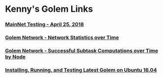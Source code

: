 # Kenny's Golem Links

### [MainNet Testing - April 25, 2018](https://kascheri12.github.io/mainnet-testing-20180425)

### [Golem Network - Network Statistics over Time](https://kascheri12.github.io/golem-network)

### [Golem Network - Successful Subtask Computations over Time by Node](https://kascheri12.github.io/golem-network-success-report)

### [Installing, Running, and Testing Latest Golem on Ubuntu 16.04](https://kascheri12.github.io/ubuntu_deployment)
